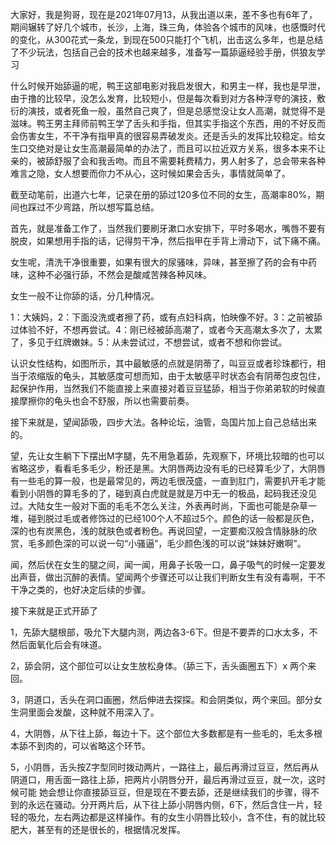 大家好，我是狗哥，现在是2021年07月13，从我出道以来，差不多也有6年了，期间辗转了好几个城市，长沙，上海，珠三角，体验各个城市的风味，也感慨时代的变化，从300花式一条龙，到现在500只能打个飞机，出击这么多年，也是总结了不少玩法，包括自己会的技术也越来越多，准备写一篇舔逼经验手册，供狼友学习

什么时候开始舔逼的呢，鸭王这部电影对我启发很大，和男主一样，我也是早泄，由于撸的比较早，没怎么发育，比较短小，但是每次看到对方各种浮夸的演技，敷衍的演技，或者死鱼一般，虽然自己爽了，但是总感觉没让女人高潮，就觉得不是滋味。鸭王男主拜师前鸭王学了舌头和手指，但其实手指这个东西，用的不好反而会伤害女生，不干净有指甲真的很容易弄破发炎。还是舌头的发挥比较稳定。给女生口交绝对是让女生高潮最简单的办法了，而且可以拉近双方关系，很多本来不让亲的，被舔舒服了会和我舌吻。而且不需要耗费精力，男人射多了，总会带来各种难言之隐，女人想要而你力不从心，这时候如果会舌头，事情就简单了。

截至动笔前，出道六七年，记录在册的舔过120多位不同的女生，高潮率80%，期间也踩过不少弯路，所以想写篇总结。

首先，就是准备工作了，当然我们要刷牙漱口水安排下，平时多喝水，嘴唇不要有脱皮，如果想用手指的话，记得剪干净，然后指甲在手背上滑动下，试下痛不痛。

女生呢，清洗干净很重要，如果有很大的尿骚味，异味，甚至擦了药的会有中药味，这种不必强行舔，不然会是酸咸苦辣各种风味。

女生一般不让你舔的话，分几种情况。

1：大姨妈，2：下面没洗或者擦了药，或有点妇科病，怕映像不好。3：之前被舔过体验不好，不想再尝试。4：刚已经被舔高潮了，或者今天高潮太多次了，太累了，多见于红牌嫩妹。5：从未尝试过，不想尝试，或者不想和你尝试。

认识女性结构，如图所示，其中最敏感的点就是阴蒂了，叫豆豆或者珍珠都行，相当于浓缩版的龟头，其敏感度可想而知，由于太敏感平时状态会有阴蒂包皮包住，起保护作用，当然我们不能直接上来直接对着豆豆猛舔，相当于你弟弟软的时候直接摩擦你的龟头也会不舒服，所以也需要前奏。

接下来就是，望闻舔吸，四步大法。各种论坛，油管，岛国片加上自己总结出来的。

望，先让女生躺下下摆出M字腿，先不用急着舔，先观察下，环境比较暗的也可以省略这步，看看毛多毛少，粉还是黑。大阴唇两边没有毛的已经算毛少了，大阴唇有一些毛的算一般，也是最常见的，两边毛很茂盛，一直到肛门，需要扒开毛才能看到小阴唇的算毛多的了，碰到真白虎就是就是万中无一的极品，起码我还没见过。大陆女生一般对下面的毛毛不怎么关注，外表再时尚，下面也可能是杂草一堆，碰到脱过毛或者修饰过的已经100个人不超过5个。颜色的话一般都是灰色，深的也有炭黑色，浅的就肤色或者粉色。再说回望，一定要痴汉般含情脉脉的欣赏，毛多颜色深的可以说一句“小骚逼”，毛少颜色浅的可以说“妹妹好嫩啊”。

闻，然后伏在女生的腿之间，闻一闻，用鼻子长吸一口，鼻子吸气的时候一定要发出声音，做出沉醉的表情。望闻两个步骤还可以让我们判断女生有没有毒啊，干不干净之类的，也好决定后续的步骤。

接下来就是正式开舔了

1，先舔大腿根部，吸允下大腿内测，两边各3-6下。但是不要弄的口水太多，不然后面氧化后会有味道。

2，舔会阴，这个部位可以让女生放松身体。（舔三下，舌头画圈五下）x 两个来回。

3，阴道口，舌头在洞口画圈，然后伸进去探探。和会阴类似，两个来回。部分女生洞里面会发酸，这种就不用深入了。

4，大阴唇，从下往上舔，每边十下。这个部位大多数都是有一些毛的，毛太多根本舔不到肉的，可以省略这个环节。

5，小阴唇，舌头按Z字型同时拨动两片，一路往上，最后再滑过豆豆，然后再从阴道口，用舌面一路往上舔，把两片小阴唇分开，最后再滑过豆豆，就一次，这时候可能 她会想让你直接舔豆豆，但是现在不要去舔，还是继续我们的步骤，得不到的永远在骚动。分开两片后，从下往上舔小阴唇内侧，6下，然后含住一片，轻轻的吸允，左右两边都是这样操作。有的女生小阴唇比较小，含不住，有的就比较肥大，甚至有的还是很长的，根据情况发挥。



